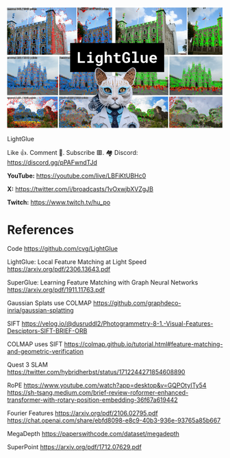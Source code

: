 ![](thumbnails/15.10.2023.png)

LightGlue

Like 👍. Comment 💬. Subscribe 🟥.
🏘 Discord: https://discord.gg/pPAFwndTJd

**YouTube:** https://youtube.com/live/LBFiKtUBHc0

**X:** https://twitter.com/i/broadcasts/1vOxwjbXVZgJB

**Twitch:** https://www.twitch.tv/hu_po


# References

Code
https://github.com/cvg/LightGlue

LightGlue: Local Feature Matching at Light Speed
https://arxiv.org/pdf/2306.13643.pdf

SuperGlue: Learning Feature Matching with Graph Neural Networks
https://arxiv.org/pdf/1911.11763.pdf

Gaussian Splats use COLMAP
https://github.com/graphdeco-inria/gaussian-splatting

SIFT
https://velog.io/@dusruddl2/Photogrammetry-8-1.-Visual-Features-Desciptors-SIFT-BRIEF-ORB

COLMAP uses SIFT
https://colmap.github.io/tutorial.html#feature-matching-and-geometric-verification

Quest 3 SLAM
https://twitter.com/hybridherbst/status/1712244271854608890

RoPE
https://www.youtube.com/watch?app=desktop&v=GQPOtyITy54
https://sh-tsang.medium.com/brief-review-roformer-enhanced-transformer-with-rotary-position-embedding-36f67a619442

Fourier Features
https://arxiv.org/pdf/2106.02795.pdf
https://chat.openai.com/share/ebfd8098-e8c9-40b3-936e-93765a85b667

MegaDepth
https://paperswithcode.com/dataset/megadepth

SuperPoint
https://arxiv.org/pdf/1712.07629.pdf

